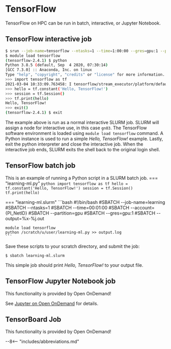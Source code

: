 # TensorFlow
TensorFlow on HPC can be run in batch, interactive, or Jupyter Notebook.

## TensorFlow interactive job
```bash
$ srun --job-name=tensorflow --ntasks=1 --time=1:00:00 --gres=gpu:1 --pty bash
$ module load tensorflow
(tensorflow-2.4.1) $ python
Python 3.8.5 (default, Sep  4 2020, 07:30:14)
[GCC 7.3.0] :: Anaconda, Inc. on linux
Type "help", "copyright", "credits" or "license" for more information.
>>> import tensorflow as tf
2021-03-04 10:33:09.763458: I tensorflow/stream_executor/platform/default/dso_loader.cc:49] Successfully opened dynamic library libcudart.so.11.0
>>> hello = tf.constant('Hello, TensorFlow!')
>>> session = tf.Session()
>>> tf.print(hello)
Hello, TensorFlow!
>>> exit()
(tensorflow-2.4.1) $ exit
```

The example above is run as a normal interactive SLURM job. SLURM will assign a node for interactive use, in this case `gn03`. The TensorFlow software environment is loaded using `module load tensorflow` command. A Python instance is used to run a simple *Hello, TensorFlow!* example. Lastly, exit the python interpreter and close the interactive job. When the interactive job ends, SLURM exits the shell back to the original login shell.

## TensorFlow batch job
This is an example of running a Python script in a SLURM batch job.
=== "learning-ml.py"
    ```python
    import tensorflow as tf
    hello = tf.constant('Hello, TensorFlow!')
    session = tf.Session()
    tf.print(hello)
    ```

=== "learning-ml.slurm"
    ```bash
    #!/bin/bash
    #SBATCH --job-name=learning
    #SBATCH --ntasks=1
    #SBATCH --time=00:01:00
    #SBATCH --account={PI_NetID}
    #SBATCH --partition=gpu
    #SBATCH --gres=gpu:1
    #SBATCH --output=%x-%j.out
    
    module load tensorflow                   
    python /scratch/u/user/learning-ml.py >> output.log  
    ```


Save these scripts to your scratch directory, and submit the job:
```
$ sbatch learning-ml.slurm
```

This simple job should print *Hello, TensorFlow!* to your output file.

## TensorFlow Jupyter Notebook job
This functionality is provided by Open OnDemand!

See [Jupyter on Open OnDemand](../user-guide/access/ondemand.md#jupyter-notebooks) for details.

## TensorBoard Job
This functionality is provided by Open OnDemand!

--8<-- "includes/abbreviations.md"